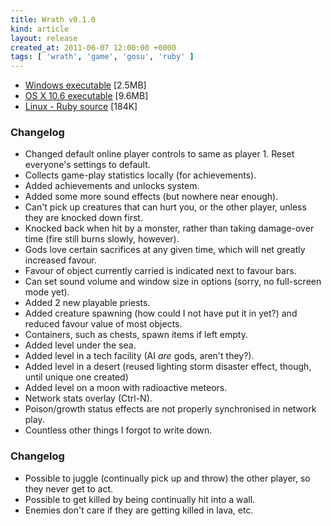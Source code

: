 ```yaml
---
title: Wrath v0.1.0
kind: article
layout: release
created_at: 2011-06-07 12:00:00 +0000
tags: [ 'wrath', 'game', 'gosu', 'ruby' ]
---
```


* [Windows executable](http://dl.dropbox.com/u/33370854/games/wrath/wrath_v0_1_0_WIN32.zip) [2.5MB]
* [OS X 10.6 executable](http://dl.dropbox.com/u/33370854/games/wrath/wrath_v0_1_0_OSX_10_6.zip) [9.6MB]
* [Linux - Ruby source](http://dl.dropbox.com/u/33370854/games/wrath/wrath_v0_1_0_SOURCE.zip) [184K]


### Changelog

* Changed default online player controls to same as player 1. Reset everyone's settings to default.
* Collects game-play statistics locally (for achievements).
* Added achievements and unlocks system.
* Added some more sound effects (but nowhere near enough).
* Can't pick up creatures that can hurt you, or the other player, unless they are knocked down first.
* Knocked back when hit by a monster, rather than taking damage-over time (fire still burns slowly, however).
* Gods love certain sacrifices at any given time, which will net greatly increased favour.
* Favour of object currently carried is indicated next to favour bars.
* Can set sound volume and window size in options (sorry, no full-screen mode yet).
* Added 2 new playable priests.
* Added creature spawning (how could I not have put it in yet?) and reduced favour value of most objects.
* Containers, such as chests, spawn items if left empty.
* Added level under the sea.
* Added level in a tech facility (AI _are_ gods, aren't they?).
* Added level in a desert (reused lighting storm disaster effect, though, until unique one created)
* Added level on a moon with radioactive meteors.
* Network stats overlay (Ctrl-N).
* Poison/growth status effects are not properly synchronised in network play.
* Countless other things I forgot to write down.

### Changelog

* Possible to juggle (continually pick up and throw) the other player, so they never get to act.
* Possible to get killed by being continually hit into a wall.
* Enemies don't care if they are getting killed in lava, etc.
